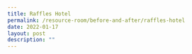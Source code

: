 ```yaml
---
title: Raffles Hotel
permalink: /resource-room/before-and-after/raffles-hotel
date: 2022-01-17
layout: post
description: ""
---
```

